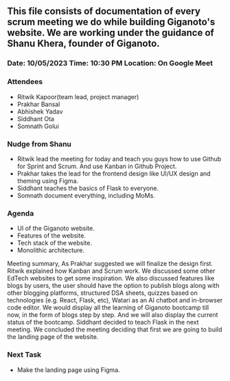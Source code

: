 ## This file consists of documentation of every scrum meeting we do while building Giganoto's website. We are working under the guidance of Shanu Khera, founder of Giganoto.

### Date: 10/05/2023 Time: 10:30 PM Location: On Google Meet

### Attendees

- Ritwik Kapoor(team lead, project manager)
- Prakhar Bansal
- Abhishek Yadav
- Siddhant Ota
- Somnath Golui

### Nudge from Shanu

- Ritwik lead the meeting for today and teach you guys how to use Github for Sprint and Scrum. And use Kanban in Github Project.
- Prakhar takes the lead for the frontend design like UI/UX design and theming using Figma.
- Siddhant teaches the basics of Flask to everyone.
- Somnath document everything, including MoMs.

### Agenda

- UI of the Giganoto website.
- Features of the website.
- Tech stack of the website.
- Monolithic architecture.

Meeting summary, As Prakhar suggested we will finalize the design first. Ritwik explained how Kanban and Scrum work. We discussed some other EdTech websites to get some inspiration. We also discussed features like blogs by users, the user should have the option to publish blogs along with other blogging platforms, structured DSA sheets, quizzes based on technologies (e.g. React, Flask, etc), Watari as an AI chatbot and in-browser code editor. We would display all the learning of Giganoto bootcamp till now, in the form of blogs step by step. And we will also display the current status of the bootcamp.
Siddhant decided to teach Flask in the next meeting.
We concluded the meeting deciding that first we are going to build the landing page of the website.

### Next Task

- Make the landing page using Figma.
